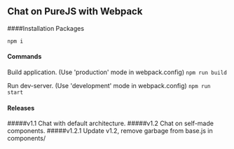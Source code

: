 ## Chat on PureJS with Webpack

####Installation Packages

`npm i`


#### Commands

Build application. (Use 'production' mode in webpack.config)
`npm run build`

Run dev-server. (Use 'development' mode in webpack.config)
`npm run start`

#### Releases

#####v1.1
Chat with default architecture.
#####v1.2
Chat on self-made components.
#####v1.2.1
Update v1.2, remove garbage from base.js in components/